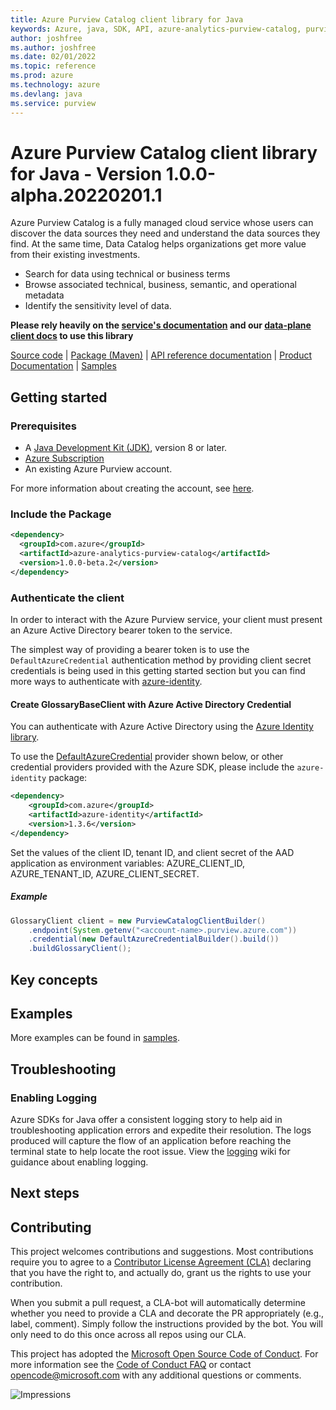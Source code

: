 ```yaml
---
title: Azure Purview Catalog client library for Java
keywords: Azure, java, SDK, API, azure-analytics-purview-catalog, purview
author: joshfree
ms.author: joshfree
ms.date: 02/01/2022
ms.topic: reference
ms.prod: azure
ms.technology: azure
ms.devlang: java
ms.service: purview
---
```

# Azure Purview Catalog client library for Java - Version 1.0.0-alpha.20220201.1 


Azure Purview Catalog is a fully managed cloud service whose users can discover the data sources they need and understand the data sources they find. At the same time, Data Catalog helps organizations get more value from their existing investments.

- Search for data using technical or business terms
- Browse associated technical, business, semantic, and operational metadata
- Identify the sensitivity level of data.

**Please rely heavily on the [service's documentation][product_documentation] and our [data-plane client docs][protocol_method] to use this library**

[Source code][source_code] | [Package (Maven)][package] | [API reference documentation][api_reference_doc] | [Product Documentation][product_documentation] | [Samples][samples_readme]

## Getting started

### Prerequisites

- A [Java Development Kit (JDK)][jdk_link], version 8 or later.
- [Azure Subscription][azure_subscription]
- An existing Azure Purview account.

For more information about creating the account, see [here][create_azure_purview_account].

### Include the Package

[//]: # ({x-version-update-start;com.azure:azure-analytics-purview-catalog;current})
```xml
<dependency>
  <groupId>com.azure</groupId>
  <artifactId>azure-analytics-purview-catalog</artifactId>
  <version>1.0.0-beta.2</version>
</dependency>
```
[//]: # ({x-version-update-end})


### Authenticate the client
In order to interact with the Azure Purview service, your client must present an Azure Active Directory bearer token to the service.

The simplest way of providing a bearer token is to use the `DefaultAzureCredential` authentication method by providing client secret credentials is being used in this getting started section but you can find more ways to authenticate with [azure-identity][azure_identity].

#### Create GlossaryBaseClient with Azure Active Directory Credential

You can authenticate with Azure Active Directory using the [Azure Identity library][azure_identity].

To use the [DefaultAzureCredential][DefaultAzureCredential] provider shown below, or other credential providers provided with the Azure SDK, please include the `azure-identity` package:

[//]: # ({x-version-update-start;com.azure:azure-identity;dependency})
```xml
<dependency>
    <groupId>com.azure</groupId>
    <artifactId>azure-identity</artifactId>
    <version>1.3.6</version>
</dependency>
```
[//]: # ({x-version-update-end})

Set the values of the client ID, tenant ID, and client secret of the AAD application as environment variables: AZURE_CLIENT_ID, AZURE_TENANT_ID, AZURE_CLIENT_SECRET.

##### Example
```java readme-sample-createGlossaryClient
GlossaryClient client = new PurviewCatalogClientBuilder()
    .endpoint(System.getenv("<account-name>.purview.azure.com"))
    .credential(new DefaultAzureCredentialBuilder().build())
    .buildGlossaryClient();
```

## Key concepts

## Examples
More examples can be found in [samples][samples_code].

## Troubleshooting

### Enabling Logging

Azure SDKs for Java offer a consistent logging story to help aid in troubleshooting application errors and expedite
their resolution. The logs produced will capture the flow of an application before reaching the terminal state to help
locate the root issue. View the [logging][logging] wiki for guidance about enabling logging.

## Next steps

## Contributing

This project welcomes contributions and suggestions. Most contributions require you to agree to a [Contributor License Agreement (CLA)][cla] declaring that you have the right to, and actually do, grant us the rights to use your contribution.

When you submit a pull request, a CLA-bot will automatically determine whether you need to provide a CLA and decorate the PR appropriately (e.g., label, comment). Simply follow the instructions provided by the bot. You will only need to do this once across all repos using our CLA.

This project has adopted the [Microsoft Open Source Code of Conduct][coc]. For more information see the [Code of Conduct FAQ][coc_faq] or contact [opencode@microsoft.com][coc_contact] with any additional questions or comments.

<!-- LINKS -->
[samples]: src/samples/java/com/azure/analytics/purview/catalog
[source_code]: https://github.com/Azure/azure-sdk-for-java/blob/main/sdk/purview/azure-analytics-purview-catalog/src
[samples_code]: https://github.com/Azure/azure-sdk-for-java/blob/main/sdk/purview/azure-analytics-purview-catalog/src/samples/
[azure_subscription]: https://azure.microsoft.com/free/
[api_reference_doc]: https://azure.github.io/azure-sdk-for-java
[product_documentation]: https://azure.microsoft.com/services/purview/
[azure_identity]: https://github.com/Azure/azure-sdk-for-java/tree/main/sdk/identity/azure-identity
[DefaultAzureCredential]: https://github.com/Azure/azure-sdk-for-java/blob/main/sdk/identity/azure-identity/README.md#defaultazurecredential
[jdk_link]: https://docs.microsoft.com/java/azure/jdk/?view=azure-java-stable
[package]: https://mvnrepository.com/artifact/com.azure/azure-analytics-purview-catalog
[samples_readme]: https://github.com/Azure/azure-sdk-for-java/tree/main/sdk/purview/azure-analytics-purview-catalog/src/samples/README.md
[protocol_method]: https://github.com/Azure/azure-sdk-for-java/wiki/Protocol-Methods
[create_azure_purview_account]: https://docs.microsoft.com/azure/purview/create-catalog-portal
[logging]: https://github.com/Azure/azure-sdk-for-java/wiki/Logging-with-Azure-SDK
[cla]: https://cla.microsoft.com
[coc]: https://opensource.microsoft.com/codeofconduct/
[coc_faq]: https://opensource.microsoft.com/codeofconduct/faq/
[coc_contact]: mailto:opencode@microsoft.com

![Impressions](https://azure-sdk-impressions.azurewebsites.net/api/impressions/azure-sdk-for-java%2Fsdk%2Fpurview%2Fazure-analytics-purview-catalog%2FREADME.png)

